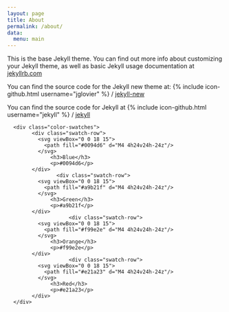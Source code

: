```yaml
---
layout: page
title: About
permalink: /about/
data:
  menu: main
---
```


This is the base Jekyll theme. You can find out more info about customizing your Jekyll theme, as well as basic Jekyll usage documentation at [jekyllrb.com](http://jekyllrb.com/)

You can find the source code for the Jekyll new theme at:
{% include icon-github.html username="jglovier" %} /
[jekyll-new](https://github.com/jglovier/jekyll-new)

You can find the source code for Jekyll at
{% include icon-github.html username="jekyll" %} /
[jekyll](https://github.com/jekyll/jekyll)



      <div class="color-swatches">
            <div class="swatch-row">
              <svg viewBox="0 0 18 15">
                <path fill="#0094d6" d="M4 4h24v24h-24z"/>
              </svg>
                  <h3>Blue</h3>
                  <p>#0094d6</p>
            </div>
                    <div class="swatch-row">
              <svg viewBox="0 0 18 15">
                <path fill="#a9b21f" d="M4 4h24v24h-24z"/>
              </svg>
                  <h3>Green</h3>
                  <p>#a9b21f</p>
            </div>
                        <div class="swatch-row">
              <svg viewBox="0 0 18 15">
                <path fill="#f99e2e" d="M4 4h24v24h-24z"/>
              </svg>
                  <h3>Orange</h3>
                  <p>#f99e2e</p>
            </div>
                        <div class="swatch-row">
              <svg viewBox="0 0 18 15">
                <path fill="#e21a23" d="M4 4h24v24h-24z"/>
              </svg>
                  <h3>Red</h3>
                  <p>#e21a23</p>
            </div>
      </div>
